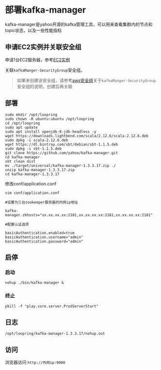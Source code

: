 # 部署kafka-manager
kafka-manager是yahoo开源的kafka管理工具，可以用来查看集群内的节点和topic状态，以及一些性能指标

## 申请EC2实例并关联安全组
申请1台EC2服务器，参考[EC2实例](new_ec2_cn.md)

关联`kafkaManger-SecurityGroup`安全组。
> 如果未创建该安全组，请参考[aws安全组](security_group_cn.md)关于`kafkaManger-SecurityGroup`安全组的说明，创建后再关联

## 部署
```
sudo mkdir /opt/loopring
sudo chown -R ubuntu:ubuntu /opt/loopring
cd /opt/loopring
sudo apt update
sudo apt install openjdk-8-jdk-headless -y
wget https://downloads.lightbend.com/scala/2.12.6/scala-2.12.6.deb
sudo dpkg -i scala-2.12.6.deb 
wget https://dl.bintray.com/sbt/debian/sbt-1.1.5.deb
sudo dpkg -i sbt-1.1.5.deb
git clone https://github.com/yahoo/kafka-manager.git
cd kafka-manager
sbt clean dist
mv ./target/universal/kafka-manager-1.3.3.17.zip ./
unzip kafka-manager-1.3.3.17.zip
cd kafka-manager-1.3.3.17
```
修改conf/application.conf

`vim conf/application.conf`
```
#设置为三台zookeeper服务器的内网ip地址

kafka-manager.zkhosts="xx.xx.xx.xx:2181,xx.xx.xx.xx:2181,xx.xx.xx.xx:2181"

#配置认证选项

basicAuthentication.enabled=true
basicAuthentication.username="admin"
basicAuthentication.password="admin"
```
## 启停

### 启动
`nohup ./bin/kafka-manager &`

### 终止
`pkill -f "play.core.server.ProdServerStart"`

## 日志
`/opt/loopring/kafka-manager-1.3.3.17/nohup.out`

## 访问
浏览器访问 `http://外网ip:9000`
